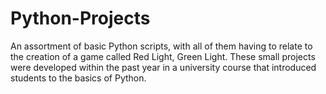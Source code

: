 # Python-Projects
An assortment of basic Python scripts, with all of them having to relate to the creation of a game called Red Light, Green Light.
These small projects were developed within the past year in a university course that introduced students to the basics of Python.
